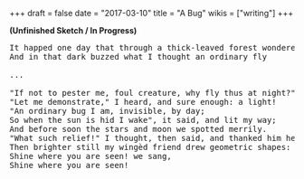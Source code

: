 +++
draft = false
date = "2017-03-10"
title = "A Bug"
wikis = ["writing"]
+++

**(Unfinished Sketch / In Progress)**

<pre>
It happed one day that through a thick-leaved forest wondered I
And in that dark buzzed what I thought an ordinary fly

...

"If not to pester me, foul creature, why fly thus at night?"
"Let me demonstrate," I heard, and sure enough: a light!
"An ordinary bug I am, invisible, by day;
So when the sun is hid I wake", it said, and lit my way;
And before soon the stars and moon we spotted merrily.
"What such relief!" I thought, then said, and thanked him heartily;
Then brighter still my wingèd friend drew geometric shapes:
Shine where you are seen! we sang,
Shine where you are seen!
</pre>
